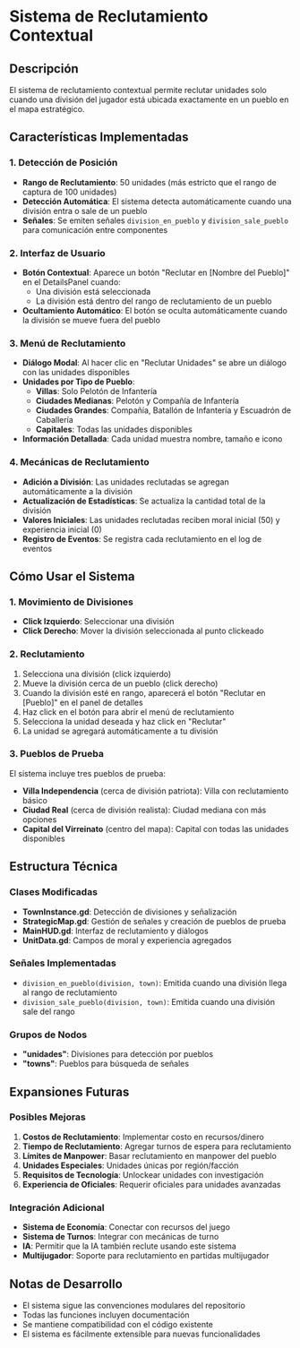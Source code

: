 # Sistema de Reclutamiento Contextual

## Descripción
El sistema de reclutamiento contextual permite reclutar unidades solo cuando una división del jugador está ubicada exactamente en un pueblo en el mapa estratégico.

## Características Implementadas

### 1. Detección de Posición
- **Rango de Reclutamiento**: 50 unidades (más estricto que el rango de captura de 100 unidades)
- **Detección Automática**: El sistema detecta automáticamente cuando una división entra o sale de un pueblo
- **Señales**: Se emiten señales `division_en_pueblo` y `division_sale_pueblo` para comunicación entre componentes

### 2. Interfaz de Usuario
- **Botón Contextual**: Aparece un botón "Reclutar en [Nombre del Pueblo]" en el DetailsPanel cuando:
  - Una división está seleccionada
  - La división está dentro del rango de reclutamiento de un pueblo
- **Ocultamiento Automático**: El botón se oculta automáticamente cuando la división se mueve fuera del pueblo

### 3. Menú de Reclutamiento
- **Diálogo Modal**: Al hacer clic en "Reclutar Unidades" se abre un diálogo con las unidades disponibles
- **Unidades por Tipo de Pueblo**:
  - **Villas**: Solo Pelotón de Infantería
  - **Ciudades Medianas**: Pelotón y Compañía de Infantería
  - **Ciudades Grandes**: Compañía, Batallón de Infantería y Escuadrón de Caballería
  - **Capitales**: Todas las unidades disponibles
- **Información Detallada**: Cada unidad muestra nombre, tamaño e icono

### 4. Mecánicas de Reclutamiento
- **Adición a División**: Las unidades reclutadas se agregan automáticamente a la división
- **Actualización de Estadísticas**: Se actualiza la cantidad total de la división
- **Valores Iniciales**: Las unidades reclutadas reciben moral inicial (50) y experiencia inicial (0)
- **Registro de Eventos**: Se registra cada reclutamiento en el log de eventos

## Cómo Usar el Sistema

### 1. Movimiento de Divisiones
- **Click Izquierdo**: Seleccionar una división
- **Click Derecho**: Mover la división seleccionada al punto clickeado

### 2. Reclutamiento
1. Selecciona una división (click izquierdo)
2. Mueve la división cerca de un pueblo (click derecho)
3. Cuando la división esté en rango, aparecerá el botón "Reclutar en [Pueblo]" en el panel de detalles
4. Haz click en el botón para abrir el menú de reclutamiento
5. Selecciona la unidad deseada y haz click en "Reclutar"
6. La unidad se agregará automáticamente a tu división

### 3. Pueblos de Prueba
El sistema incluye tres pueblos de prueba:
- **Villa Independencia** (cerca de división patriota): Villa con reclutamiento básico
- **Ciudad Real** (cerca de división realista): Ciudad mediana con más opciones
- **Capital del Virreinato** (centro del mapa): Capital con todas las unidades disponibles

## Estructura Técnica

### Clases Modificadas
- **TownInstance.gd**: Detección de divisiones y señalización
- **StrategicMap.gd**: Gestión de señales y creación de pueblos de prueba
- **MainHUD.gd**: Interfaz de reclutamiento y diálogos
- **UnitData.gd**: Campos de moral y experiencia agregados

### Señales Implementadas
- `division_en_pueblo(division, town)`: Emitida cuando una división llega al rango de reclutamiento
- `division_sale_pueblo(division, town)`: Emitida cuando una división sale del rango

### Grupos de Nodos
- **"unidades"**: Divisiones para detección por pueblos
- **"towns"**: Pueblos para búsqueda de señales

## Expansiones Futuras

### Posibles Mejoras
1. **Costos de Reclutamiento**: Implementar costo en recursos/dinero
2. **Tiempo de Reclutamiento**: Agregar turnos de espera para reclutamiento
3. **Límites de Manpower**: Basar reclutamiento en manpower del pueblo
4. **Unidades Especiales**: Unidades únicas por región/facción
5. **Requisitos de Tecnología**: Unlockear unidades con investigación
6. **Experiencia de Oficiales**: Requerir oficiales para unidades avanzadas

### Integración Adicional
- **Sistema de Economía**: Conectar con recursos del juego
- **Sistema de Turnos**: Integrar con mecánicas de turno
- **IA**: Permitir que la IA también reclute usando este sistema
- **Multijugador**: Soporte para reclutamiento en partidas multijugador

## Notas de Desarrollo
- El sistema sigue las convenciones modulares del repositorio
- Todas las funciones incluyen documentación
- Se mantiene compatibilidad con el código existente
- El sistema es fácilmente extensible para nuevas funcionalidades